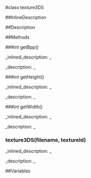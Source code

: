 #class texture3DS


<!--
_visible: False_
_advanced: False_
_istemplated: False_
-->

##InlineDescription






##Description





##Methods



###int getBpp()

<!--
_syntax: getBpp()_
_name: getBpp_
_returns: int_
_returns_description: _
_parameters: _
_access: public_
_version_started: 0.8.0_
_version_deprecated: _
_summary: _
_constant: False_
_static: False_
_visible: True_
_advanced: False_
-->

_inlined_description: _








_description: _








<!----------------------------------------------------------------------------->

###int getHeight()

<!--
_syntax: getHeight()_
_name: getHeight_
_returns: int_
_returns_description: _
_parameters: _
_access: public_
_version_started: 0.8.0_
_version_deprecated: _
_summary: _
_constant: False_
_static: False_
_visible: True_
_advanced: False_
-->

_inlined_description: _








_description: _








<!----------------------------------------------------------------------------->

###int getWidth()

<!--
_syntax: getWidth()_
_name: getWidth_
_returns: int_
_returns_description: _
_parameters: _
_access: public_
_version_started: 0.8.0_
_version_deprecated: _
_summary: _
_constant: False_
_static: False_
_visible: True_
_advanced: False_
-->

_inlined_description: _








_description: _








<!----------------------------------------------------------------------------->

### texture3DS(filename, textureId)

<!--
_syntax: texture3DS(filename, textureId)_
_name: texture3DS_
_returns: _
_returns_description: _
_parameters: std::string filename, const int textureId_
_access: public_
_version_started: 0.8.0_
_version_deprecated: _
_summary: _
_constant: False_
_static: False_
_visible: True_
_advanced: False_
-->

_inlined_description: _








_description: _








<!----------------------------------------------------------------------------->

##Variables



